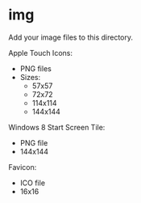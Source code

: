 # img
Add your image files to this directory.

Apple Touch Icons:
* PNG files
* Sizes: 
  * 57x57
  * 72x72
  * 114x114
  * 144x144

Windows 8 Start Screen Tile:
* PNG file
* 144x144

Favicon:
* ICO file
* 16x16

